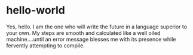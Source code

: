 # hello-world

Yes, hello. I am the one who will write the future in a language superior to your own. My steps are smooth and calculated like a well oiled machine....until an error message blesses me with its presence while fervently attempting to compile.
